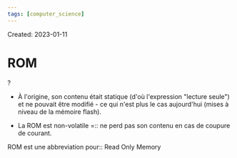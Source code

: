 ```yaml
---
tags: [computer_science] 
---
```

Created: 2023-01-11

# ROM
?
- À l'origine, son contenu était statique (d'où l'expression "lecture seule") et ne pouvait être modifié - ce qui n'est plus le cas aujourd'hui (mises à niveau de la mémoire flash).

- La ROM est non-volatile =:: ne perd pas son contenu en cas de coupure de courant.

ROM est une abbreviation pour:: Read Only Memory
